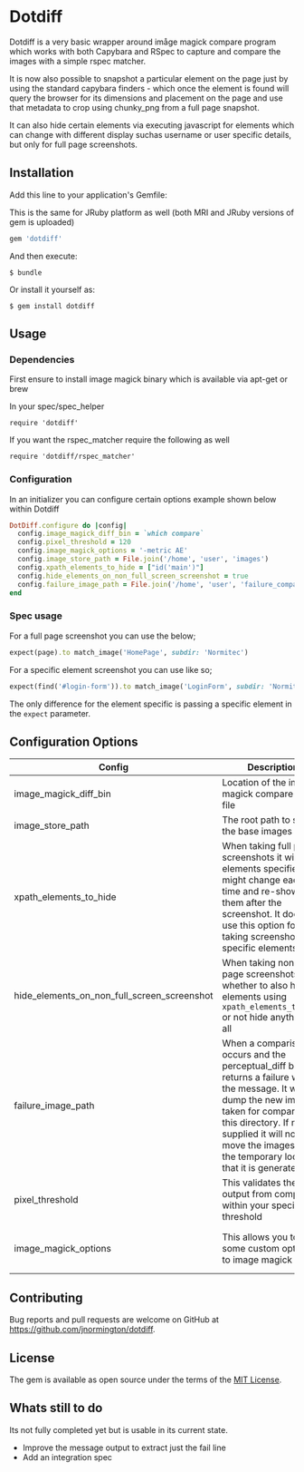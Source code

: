 # Dotdiff

Dotdiff is a very basic wrapper around imåge magick compare program which works with both Capybara
and RSpec to capture and compare the images with a simple rspec matcher.

It is now also possible to snapshot a particular element on the page just by using the standard
capybara finders - which once the element is found will query the browser for its dimensions and
placement on the page and use that metadata to crop using chunky_png from a full page snapshot.

It can also hide certain elements via executing javascript for elements which can change with
different display suchas username or user specific details, but only for full page screenshots.

## Installation


Add this line to your application's Gemfile:

This is the same for JRuby platform as well (both MRI and JRuby versions of gem is uploaded)

```ruby
gem 'dotdiff'
```

And then execute:

    $ bundle

Or install it yourself as:

    $ gem install dotdiff


## Usage

### Dependencies
First ensure to install image magick binary which is available via apt-get or brew

In your spec/spec_helper
```
require 'dotdiff'
```

If you want the rspec_matcher require the following as well
```
require 'dotdiff/rspec_matcher'
```

### Configuration
In an initializer you can configure certain options example shown below within Dotdiff

```ruby
DotDiff.configure do |config|
  config.image_magick_diff_bin = `which compare`
  config.pixel_threshold = 120
  config.image_magick_options = '-metric AE'
  config.image_store_path = File.join('/home', 'user', 'images')
  config.xpath_elements_to_hide = ["id('main')"]
  config.hide_elements_on_non_full_screen_screenshot = true
  config.failure_image_path = File.join('/home', 'user', 'failure_comparisions')
end
```

### Spec usage

For a full page screenshot you can use the below;

```ruby
expect(page).to match_image('HomePage', subdir: 'Normitec')
```

For a specific element screenshot you can use like so;

```ruby
expect(find('#login-form')).to match_image('LoginForm', subdir: 'Normitec')
```

The only difference for the element specific is passing a specific element in the `expect` parameter.

## Configuration Options

| Config                 | Description                                                                                                                                                                                                                                                                                                                                                                                                                                         | Example                                               | Default                        | Required |
|------------------------|-----------------------------------------------------------------------------------------------------------------------------------------------------------------------------------------------------------------------------------------------------------------------------------------------------------------------------------------------------------------------------------------------------------------------------------------------------|-------------------------------------------------------|--------------------------------|----------|
| image_magick_diff_bin    | Location of the image magick compare binary file                                                                                                                                                                                                                                                                                                                                                                                                         | `which compare`                          | N/A                            | Yes      |
| image_store_path       | The root path to store the base images                                                                                                                                                                                                                                                                                                                                                                                                              | File.join('/home', 'user','images')                   | nil                            | Yes      |
| xpath_elements_to_hide | When taking full page screenshots it will hide elements specified that might change each time and re-shows them after the screenshot.  It doesn't use this option for taking screenshots of specific elements.                                                                                                                                                                                                                                      | ["id('main')", "//div[contains(@class, 'formy'])[1]"] | []                             | No       |
| hide_elements_on_non_full_screen_screenshot | When taking non full page screenshots whether to also hide elements using `xpath_elements_to_hide` or not hide anything at all                                                                                    | true | false                             | No       |
| failure_image_path     | When a comparison occurs and the perceptual_diff binary returns a failure with the message. It will dump the new image taken for comparison to this directory.  If not supplied it will not move the images from the temporary location that it is generated at.                                                                                                                                                                                    | File.join('/home', 'user','failures')                 | nil                            | No       |
| pixel_threshold       |  This validates the output from compare is within your specified threshold    | 120  | 100  | No      |
| image_magick_options  |  This allows you to pass some custom options to image magick    | '-fuzz 10% -metric RSME'  | '-fuzz 5% -metric AE'  | No      |

## Contributing

Bug reports and pull requests are welcome on GitHub at https://github.com/jnormington/dotdiff.


## License

The gem is available as open source under the terms of the [MIT License](http://opensource.org/licenses/MIT).

## Whats still to do

Its not fully completed yet but is usable in its current state.
 - Improve the message output to extract just the fail line
 - Add an integration spec
